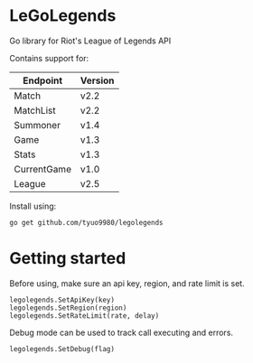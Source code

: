 # LeGoLegends
Go library for Riot's League of Legends API

Contains support for:

| Endpoint    | Version |
| ----------- | ------- |
| Match       | v2.2    |
| MatchList   | v2.2    |
| Summoner    | v1.4    |
| Game        | v1.3    |
| Stats       | v1.3    |
| CurrentGame | v1.0    |
| League      | v2.5    |

Install using:
```
go get github.com/tyuo9980/legolegends
```

# Getting started
Before using, make sure an api key, region, and rate limit is set.
```
legolegends.SetApiKey(key)
legolegends.SetRegion(region)
legolegends.SetRateLimit(rate, delay)
```

Debug mode can be used to track call executing and errors.
```
legolegends.SetDebug(flag)
```

